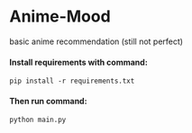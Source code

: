 # Anime-Mood
basic anime recommendation (still not perfect)

#### Install requirements with command:
``pip install -r requirements.txt``
#### Then run command:
``python main.py``
